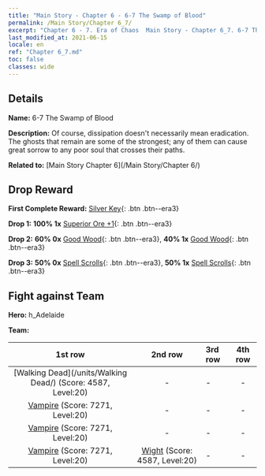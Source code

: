 ```yaml
---
title: "Main Story - Chapter 6 - 6-7 The Swamp of Blood"
permalink: /Main Story/Chapter 6_7/
excerpt: "Chapter 6 - 7. Era of Chaos  Main Story - Chapter 6_7. 6-7 The Swamp of Blood"
last_modified_at: 2021-06-15
locale: en
ref: "Chapter 6_7.md"
toc: false
classes: wide
---
```


## Details

 **Name:** 6-7 The Swamp of Blood

 **Description:** Of course, dissipation doesn't necessarily mean eradication. The ghosts that remain are some of the strongest; any of them can cause great sorrow to any poor soul that crosses their paths.

 **Related to:** [Main Story Chapter 6](/Main Story/Chapter 6/)

## Drop Reward

 **First Complete Reward:** [Silver Key](/Items/con_693/){: .btn .btn--era3}

 **Drop 1:** **100% 1x** [Superior Ore +1](/Items/mat_19/){: .btn .btn--era3}

 **Drop 2:** **60% 0x** [Good Wood](/Items/mat_13/){: .btn .btn--era3}, **40% 1x** [Good Wood](/Items/mat_13/){: .btn .btn--era3}

 **Drop 3:** **50% 0x** [Spell Scrolls](/Items/con_694/){: .btn .btn--era3}, **50% 1x** [Spell Scrolls](/Items/con_694/){: .btn .btn--era3}


## Fight against Team
 **Hero:** h_Adelaide

 **Team:**


  | 1st row | 2nd row | 3rd row | 4th row |
  |:----:|:----:|:----|:----:|
  | [Walking Dead](/units/Walking Dead/) (Score: 4587, Level:20)  | - | - | - |
  | [Vampire](/units/Vampire/) (Score: 7271, Level:20)  | - | - | - |
  | [Vampire](/units/Vampire/) (Score: 7271, Level:20)  | - | - | - |
  | [Vampire](/units/Vampire/) (Score: 7271, Level:20)  | [Wight](/units/Wight/) (Score: 4587, Level:20)  | - | - |


